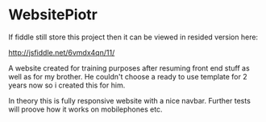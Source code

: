 # WebsitePiotr
If fiddle still store this project then it can be viewed in resided version here:

http://jsfiddle.net/6vmdx4qn/11/


A website created for training purposes after resuming front end stuff as well as for my brother. He couldn't choose a ready to use template for 2 years now so i created this for him.

In theory this is fully responsive website with a nice navbar. Further tests will proove how it works on mobilephones etc.
